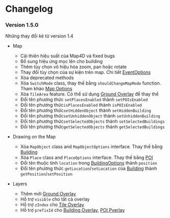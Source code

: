 # Changelog

### Version 1.5.0

Những thay đổi kẻ từ version 1.4
- Map
  - Cải thiên hiệu suất của Map4D và fixed bugs
  - Bổ sung hiệu ứng mọc lên cho building
  - Thêm tùy chọn vô hiệu hóa zoom, pan hoặc rotate
  - Thay đổi tùy chọn của sự kiện trên map. Chi tiết [EventOptions](/reference/map?id=eventoptions-interface)
  - Xóa deprecated methods
  - Xóa `SwitchMode` class, thay thế bằng `shouldChangeMapMode` function. Tham khảo [Map Options](/guides/map-options)
  - Xóa `TileArea` feature. Có thể sử dụng [Ground Overlay](/guides/ground-overlay) để thay thế
  - Đổi tên phương thức `setPlacesEnabled` thành `setPOIsEnabled`
  - Đổi tên phương thức`isPlacesEnabled` thành `isPOIsEnabled`
  - Đổi tên phương thức`setHiddenObject` thành `setHiddenBuilding`
  - Đổi tên phương thức`setUnhiddenObject` thành `setUnhiddenBuilding`
  - Đổi tên phương thức`setSelectedObjects` thành `setSelectedBuildings`
  - Đổi tên phương thức`getSelectedObjects` thành `getSelectedBuildings`

- Drawing on the Map
  - Xóa `MapObject` class and `MapObjectOptions` interface. Thay thế bằng [Building](/guides/building)
  - Xóa `Place` class and `PlaceOptions` interface. Thay thế bằng [POI](/guides/poi)
  - Đổi tên thuộc tính `location` trong [BuildingOptions](/reference/building?id=building-options) thành `position`
  - Đổi tên phương thức `getLocation`/`setLocation` của [Building](/reference/building) thành `getPosition`/`setPosition`

- Layers
  - Thêm mới [Ground Overlay](/guides/ground-overlay)
  - Hỗ trợ `visible` cho tất cả overlay
  - Hỗ trợ `zIndex` cho [Tile Overlay](/guides/tile-overlay)
  - Hỗ trợ `prefixId` cho [Building Overlay](/guides/building-overlay), [POI Pverlay](/guides/poi-overlay)
